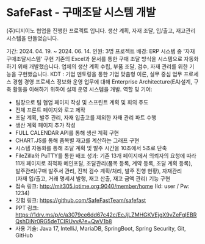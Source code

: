 # SafeFast - 구매조달 시스템 개발 
(주)디지이노 협업을 진행한 프로젝트 입니다.
생산 계획, 자재 조달, 입/출고, 재고관리 시스템을 만들었습니다.

기간: 2024. 04. 19. ~ 2024. 06. 14.
인원: 3명
프로젝트 배경: 
     ERP 시스템 중 '자재구매조달시스템' 구현
     기존의 Excel과 문서를 통한 구매 조달 방식을 시스템으로 자동화하기 위해 개발했습니다. 
     업체의 생산 계획 수립, 부품 조달, 검수, 자재 관리를 위한 기능을 구현했습니다.
     KDT : 기업 멘토링을 통한 기업 맞춤형 이론, 실무 중심 업무 프로세스 경험
     경영 프로세스 정보화 운영 업무에 대해 Enterprise Architecture(EA)설계, 구축 활동을 이해하기 위하여 실제 운영 시스템을 개발.
역할 및 기여:
  - 팀장으로 팀 협업 페이지 작성 및 스프린트 계획 및 회의 주도
  - 전체 프론트 페이지와 로고 제작
  - 조달 계획, 발주 관리, 자재 입출고를 제외한 자재 관리 파트 수행
  - 생산 계획 페이지 추가 작성
  - FULL CALENDAR API를 통해 생산 계획 구현
  - CHART.JS를 통해 품목별 재고를 계산하는 그래프 구현
  - 시스템 자동화를 통해 조달 계획 및 발주 시간을 10초에서 5초로 단축
  - FileZilla와 PuTTY를 통한 배포
성과: 기존 13개 페이지에서 의뢰자의 요청에 따라 11개 페이지로 최적화
   메인포탈, 조달관리(품목 등록, 계약 등록, 조달 계획 등록), 발주관리(구매 발주서 관리, 진척 검수 계획/처리, 발주 진행 현황), 자재관리        
   (자재 입/출고, 거래 명세서 발행, 재고 산출, 재고 금액 관리) 기능 구현
- 접속 링크:  http://mit305.iptime.org:9040/member/home (Id: user / Pw: 1234)
- 깃헙 링크:  https://github.com/SafeFastTeam/safefast
- PPT 링크:  https://1drv.ms/p/c/a3079ce6dd67c42c/EcJjLZMHGKVEjgX9vZeFgIEBRQshDiNr0RG5deTCIRUvvA?e=QwV1b8
- 사용 기술: Java 17, IntelliJ, MariaDB, SpringBoot, Spring Security, Git, GitHub

